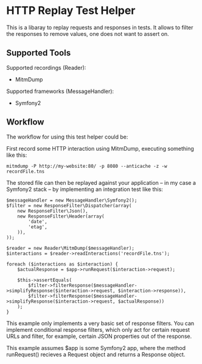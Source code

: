 # HTTP Replay Test Helper

This is a libaray to replay requests and responses in tests. It allows to
filter the responses to remove values, one does not want to assert on.

## Supported Tools

Supported recordings (Reader):

* MitmDump

Supported frameworks (MessageHandler):

* Symfony2

## Workflow

The workflow for using this test helper could be:

First record some HTTP interaction using MitmDump, executing something like this:

    mitmdump -P http://my-website:80/ -p 8080 --anticache -z -w recordFile.tns

The stored file can then be replayed against your application – in my case a
Symfony2 stack – by implementing an integration test like this:

    $messageHandler = new MessageHandler\Symfony2();
    $filter = new ResponseFilter\Dispatcher(array(
        new ResponseFilter\Json(),
        new ResponseFilter\Header(array(
            'date',
            'etag',
        )),
    ));

    $reader = new Reader\MitmDump($messageHandler);
    $interactions = $reader->readInteractions('recordFile.tns');

    foreach ($interactions as $interaction) {
        $actualResponse = $app->runRequest($interaction->request);

        $this->assertEquals(
            $filter->filterResponse($messageHandler->simplifyResponse($interaction->request, $interaction->response)),
            $filter->filterResponse($messageHandler->simplifyResponse($interaction->request, $actualResponse))
        );
    }

This example only implements a very basic set of response filters. You can
implement conditional response filters, which only act for certain request URLs
and filter, for example, certain JSON properties out of the response.

This example assumes $app is some Symfony2 app, where the method runRequest()
recieves a Request object and returns a Response object.

